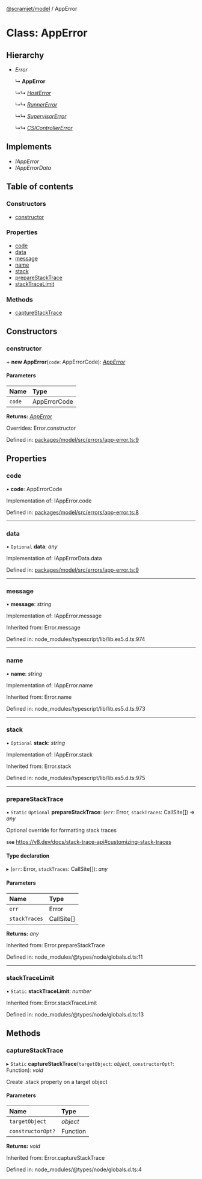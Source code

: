 [@scramjet/model](../README.md) / AppError

# Class: AppError

## Hierarchy

- *Error*

  ↳ **AppError**

  ↳↳ [*HostError*](hosterror.md)

  ↳↳ [*RunnerError*](runnererror.md)

  ↳↳ [*SupervisorError*](supervisorerror.md)

  ↳↳ [*CSIControllerError*](csicontrollererror.md)

## Implements

- *IAppError*
- *IAppErrorData*

## Table of contents

### Constructors

- [constructor](apperror.md#constructor)

### Properties

- [code](apperror.md#code)
- [data](apperror.md#data)
- [message](apperror.md#message)
- [name](apperror.md#name)
- [stack](apperror.md#stack)
- [prepareStackTrace](apperror.md#preparestacktrace)
- [stackTraceLimit](apperror.md#stacktracelimit)

### Methods

- [captureStackTrace](apperror.md#capturestacktrace)

## Constructors

### constructor

\+ **new AppError**(`code`: AppErrorCode): [*AppError*](apperror.md)

#### Parameters

| Name | Type |
| :------ | :------ |
| `code` | AppErrorCode |

**Returns:** [*AppError*](apperror.md)

Overrides: Error.constructor

Defined in: [packages/model/src/errors/app-error.ts:9](https://github.com/scramjetorg/transform-hub/blob/8f44413a/packages/model/src/errors/app-error.ts#L9)

## Properties

### code

• **code**: AppErrorCode

Implementation of: IAppError.code

Defined in: [packages/model/src/errors/app-error.ts:8](https://github.com/scramjetorg/transform-hub/blob/8f44413a/packages/model/src/errors/app-error.ts#L8)

___

### data

• `Optional` **data**: *any*

Implementation of: IAppErrorData.data

Defined in: [packages/model/src/errors/app-error.ts:9](https://github.com/scramjetorg/transform-hub/blob/8f44413a/packages/model/src/errors/app-error.ts#L9)

___

### message

• **message**: *string*

Implementation of: IAppError.message

Inherited from: Error.message

Defined in: node_modules/typescript/lib/lib.es5.d.ts:974

___

### name

• **name**: *string*

Implementation of: IAppError.name

Inherited from: Error.name

Defined in: node_modules/typescript/lib/lib.es5.d.ts:973

___

### stack

• `Optional` **stack**: *string*

Implementation of: IAppError.stack

Inherited from: Error.stack

Defined in: node_modules/typescript/lib/lib.es5.d.ts:975

___

### prepareStackTrace

▪ `Static` `Optional` **prepareStackTrace**: (`err`: Error, `stackTraces`: CallSite[]) => *any*

Optional override for formatting stack traces

**`see`** https://v8.dev/docs/stack-trace-api#customizing-stack-traces

#### Type declaration

▸ (`err`: Error, `stackTraces`: CallSite[]): *any*

#### Parameters

| Name | Type |
| :------ | :------ |
| `err` | Error |
| `stackTraces` | CallSite[] |

**Returns:** *any*

Inherited from: Error.prepareStackTrace

Defined in: node_modules/@types/node/globals.d.ts:11

___

### stackTraceLimit

▪ `Static` **stackTraceLimit**: *number*

Inherited from: Error.stackTraceLimit

Defined in: node_modules/@types/node/globals.d.ts:13

## Methods

### captureStackTrace

▸ `Static` **captureStackTrace**(`targetObject`: *object*, `constructorOpt?`: Function): *void*

Create .stack property on a target object

#### Parameters

| Name | Type |
| :------ | :------ |
| `targetObject` | *object* |
| `constructorOpt?` | Function |

**Returns:** *void*

Inherited from: Error.captureStackTrace

Defined in: node_modules/@types/node/globals.d.ts:4
